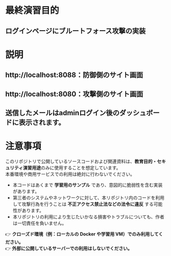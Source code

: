 # 最終演習目的
## ログインページにブルートフォース攻撃の実装
# 説明
## http://localhost:8088：防御側のサイト画面
## http://localhost:8080：攻撃側のサイト画面
## 送信したメールはadminログイン後のダッシュボードに表示されます。

# 注意事項
このリポジトリで公開しているソースコードおよび関連資料は、**教育目的・セキュリティ演習用途**のみに使用することを想定しています。  
本番環境や商用サービスでの利用は絶対に行わないでください。  

- 本コードはあくまで **学習用のサンプル** であり、意図的に脆弱性を含む実装があります。  
- 第三者のシステムやネットワークに対して、本リポジトリ内のコードを利用して攻撃行為を行うことは **不正アクセス禁止法などの法令に違反** する可能性があります。  
- 本リポジトリの利用により生じたいかなる損害やトラブルについても、作者は一切責任を負いません。  

👉 **クローズド環境（例：ローカルの Docker や学習用 VM）でのみ利用してください。**  
👉 **外部に公開しているサーバーでの利用はしないでください。**
